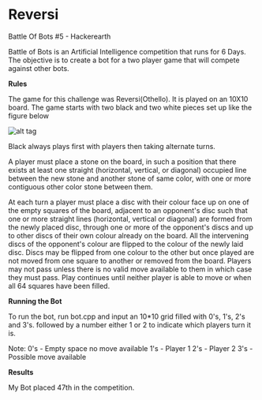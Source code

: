 # Reversi
Battle Of Bots #5 - Hackerearth

Battle of Bots is an Artificial Intelligence competition that runs for 6 Days. The objective is to create a bot for a two player game that will compete against other bots.


**Rules**

The game for this challenge was Reversi(Othello). It is played on an 10X10 board. The game starts with two black and two white pieces set up like the figure below

![alt tag](http://www.britishothello.org.uk/stboard.gif)

Black always plays first with players then taking alternate turns.

A player must place a stone on the board, in such a position that there exists at least one straight (horizontal, vertical, or diagonal) occupied line between the new stone and another stone of same color, with one or more contiguous other color stone between them.


At each turn a player must place a disc with their colour face up on one of the empty squares of the board, adjacent to an opponent's disc such that one or more straight lines (horizontal, vertical or diagonal) are formed from the newly placed disc, through one or more of the opponent's discs and up to other discs of their own colour already on the board. All the intervening discs of the opponent's colour are flipped to the colour of the newly laid disc.
Discs may be flipped from one colour to the other but once played are not moved from one square to another or removed from the board.
Players may not pass unless there is no valid move available to them in which case they must pass.
Play continues until neither player is able to move or when all 64 squares have been filled.


**Running the Bot**

To run the bot, run bot.cpp and input an 10*10 grid filled with 0's, 1's, 2's and 3's. followed by a number either 1 or 2 to indicate which players turn it is. 

Note: 0's - Empty space no move available
      1's - Player 1
      2's - Player 2
      3's - Possible move available


**Results**

My Bot placed 47th in the competition.
